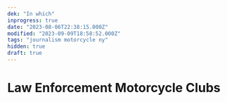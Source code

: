 ```yaml
---
dek: "In which"
inprogress: true
date: "2023-08-06T22:38:15.000Z"
modified: "2023-09-09T18:58:52.000Z"
tags: "journalism motorcycle ny"
hidden: true
draft: true
---
```

# Law Enforcement Motorcycle Clubs
